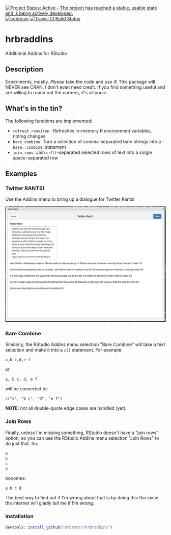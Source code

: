
[![Project Status: Active - The project has reached a stable, usable state and is being actively developed.](http://www.repostatus.org/badges/0.1.0/active.svg)](http://www.repostatus.org/#active) [![codecov](https://codecov.io/gh/hrbrmstr/hrbraddins/branch/master/graph/badge.svg)](https://codecov.io/gh/hrbrmstr/hrbraddins) [![Travis-CI Build Status](https://travis-ci.org/hrbrmstr/hrbraddins.svg?branch=master)](https://travis-ci.org/hrbrmstr/hrbraddins)

# hrbraddins

Additional Addins for RStudio

## Description

Experiments, mostly. *Please* take the code and use it! This package will NEVER see CRAN. I don't even need credit. If you find something useful and are willing to round out the corners, it's all yours.

## What's in the tin?

The following functions are implemented:

- `refresh_renviron` : Refreshes in-memory R environment variables, noting changes
- `bare_combine`: Turn a selection of comma-separated bare strings into a - `base::combine`: statement
- `join_rows`:  Join `cr`/`lf`-separated selected rows of text into a single space-separated row

## Examples

### Twitter RANTS!

Use the Addins menu to bring up a dialogue for Twitter Rants!

![](rant.jpg)

### Bare Combine

Similarly, the RStudio Addins menu selection "Bare Combine" will take a text selection and make it into a `c()` statement. For example:

    a,b c,d,e f

or

    a, b c, d, e f

will be converted to:

    c("a", "b c", "d", "e f")

**NOTE**: not all double-quote edge cases are handled (yet).

### Join Rows

Finally, unless I'm missing something, RStudio doesn't have a "join rows" option, so you can use the RStudio Addins menu selection "Join Rows" to do just that. So:

    a
    b
    c
    d

becomes:

    a b c d

The best way to find out if I'm wrong about that is by doing this tho since the internet will gladly tell me if I'm wrong.

### Installation

``` r
devtools::install_github("hrbrmstr/hrbraddins")
```
